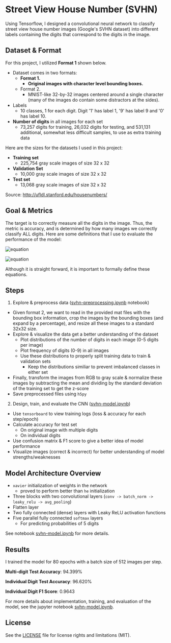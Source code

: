 # Street View House Number (SVHN)

Using Tensorflow, I designed a convolutional neural network to classify street view house number images (Google's SVHN dataset) into different labels containing the digits that correspond to the digits in the image.

## Dataset & Format

For this project, I utilized **Format 1** shown below.

- Dataset comes in two formats:
   - **Format 1.**
     - **Original images with character level bounding boxes.**
   - Format 2.
      - MNIST-like 32-by-32 images centered around a single character (many of the images do contain some distractors at the sides).
- Labels
  - 10 classes, 1 for each digit. Digit '1' has label 1, '9' has label 9 and '0' has label 10.
- **Number of digits** in all images for each set
  - 73,257 digits for training, 26,032 digits for testing, and 531,131 additional, somewhat less difficult samples, to use as extra training data

Here are the sizes for the datasets I used in this project:

- **Training set**
  - 225,754 gray scale images of size 32 x 32
- **Validation Set**
  - 10,000 gray scale images of size 32 x 32
- **Test set**
  - 13,068 gray scale images of size 32 x 32


Source: http://ufldl.stanford.edu/housenumbers/

## Goal & Metrics

The target is to correctly measure all the digits in the image. Thus, the metric is accuracy, and is determined by how many images we correctly classify ALL digits. Here are some definitions that I use to evaluate the performance of the model:

![equation](https://latex.codecogs.com/gif.latex?\text{multi-digit&space;accuracy}&space;=&space;\frac{\text{correctly&space;classified&space;images}}{\text{total&space;number&space;of&space;images}})

![equation](https://latex.codecogs.com/gif.latex?\text{individual&space;digit&space;accuracy}&space;=&space;\frac{\text{correctly&space;classified&space;digits}}{\text{total&space;number&space;of&space;digits}})

Although it is straight forward, it is important to formally define these equations.


## Steps
1. Explore & preprocess data ([svhn-preprocessing.ipynb](https://github.com/k-chuang/tf-svhn/blob/master/svhn-preprocessing.ipynb) notebook)
  - Given format 2, we want to read in the provided mat files with the bounding box information, crop the images by the bounding boxes (and expand by a percentage), and resize all these images to a standard 32x32 size.
  - Explore & visualize the data get a better understanding of the dataset
    - Plot distributions of the number of digits in each image (0-5 digits per image)
    - Plot frequency of digits (0-9) in all images
    - Use these distributions to properly split training data to train & validation sets
      - Keep the distributions similiar to prevent imbalanced classes in either set
  - Finally, transform the images from RGB to gray scale & normalize these images by subtracting the mean and dividing by the standard deviation of the training set to get the z-score
  - Save preprocessed files using `h5py`
2. Design, train, and evaluate the CNN ([svhn-model.ipynb]())
  - Use `tensorboard` to view training logs (loss & accuracy for each step/epoch)
  - Calculate accuracy for test set
    - On original image with multiple digits
    - On individual digits
  - Use confusion matrix & F1 score to give a better idea of model performance
  - Visualize images (correct & incorrect) for better understanding of model strengths/weaknesses

## Model Architecture Overview
- `xavier` initialization of weights in the network
  - proved to perform better than `he` initialization
- Three blocks with two convolutional layers (`conv -> batch_norm -> leaky_relu -> avg_pooling`)
- Flatten layer
- Two fully connected (dense) layers with Leaky ReLU activation functions
- Five parallel fully connected `softmax` layers
  - For predicting probabilities of 5 digits

See notebook [svhn-model.ipynb](https://github.com/k-chuang/tf-svhn/blob/master/svhn-model.ipynb) for more details.



## Results
I trained the model for 80 epochs with a batch size of 512 images per step.

**Multi-digit Test Accuracy**: 94.399%

**Individual Digit Test Accuracy**: 96.620%

**Individual Digit F1 Score**: 0.9643

For more details about implementation, training, and evaluation of the model, see the jupyter notebook [svhn-model.ipynb](https://github.com/k-chuang/tf-svhn/blob/master/svhn-model.ipynb).

## License

See the [LICENSE](https://github.com/k-chuang/tf-svhn/blob/master/LICENSE) file for license rights and limitations (MIT).

